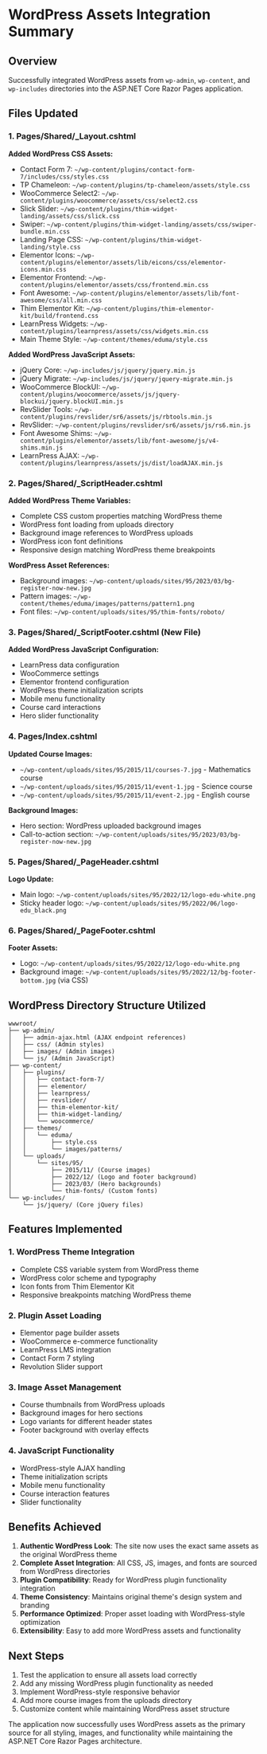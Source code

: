 # WordPress Assets Integration Summary

## Overview
Successfully integrated WordPress assets from `wp-admin`, `wp-content`, and `wp-includes` directories into the ASP.NET Core Razor Pages application.

## Files Updated

### 1. Pages/Shared/_Layout.cshtml
**Added WordPress CSS Assets:**
- Contact Form 7: `~/wp-content/plugins/contact-form-7/includes/css/styles.css`
- TP Chameleon: `~/wp-content/plugins/tp-chameleon/assets/style.css`
- WooCommerce Select2: `~/wp-content/plugins/woocommerce/assets/css/select2.css`
- Slick Slider: `~/wp-content/plugins/thim-widget-landing/assets/css/slick.css`
- Swiper: `~/wp-content/plugins/thim-widget-landing/assets/css/swiper-bundle.min.css`
- Landing Page CSS: `~/wp-content/plugins/thim-widget-landing/style.css`
- Elementor Icons: `~/wp-content/plugins/elementor/assets/lib/eicons/css/elementor-icons.min.css`
- Elementor Frontend: `~/wp-content/plugins/elementor/assets/css/frontend.min.css`
- Font Awesome: `~/wp-content/plugins/elementor/assets/lib/font-awesome/css/all.min.css`
- Thim Elementor Kit: `~/wp-content/plugins/thim-elementor-kit/build/frontend.css`
- LearnPress Widgets: `~/wp-content/plugins/learnpress/assets/css/widgets.min.css`
- Main Theme Style: `~/wp-content/themes/eduma/style.css`

**Added WordPress JavaScript Assets:**
- jQuery Core: `~/wp-includes/js/jquery/jquery.min.js`
- jQuery Migrate: `~/wp-includes/js/jquery/jquery-migrate.min.js`
- WooCommerce BlockUI: `~/wp-content/plugins/woocommerce/assets/js/jquery-blockui/jquery.blockUI.min.js`
- RevSlider Tools: `~/wp-content/plugins/revslider/sr6/assets/js/rbtools.min.js`
- RevSlider: `~/wp-content/plugins/revslider/sr6/assets/js/rs6.min.js`
- Font Awesome Shims: `~/wp-content/plugins/elementor/assets/lib/font-awesome/js/v4-shims.min.js`
- LearnPress AJAX: `~/wp-content/plugins/learnpress/assets/js/dist/loadAJAX.min.js`

### 2. Pages/Shared/_ScriptHeader.cshtml
**Added WordPress Theme Variables:**
- Complete CSS custom properties matching WordPress theme
- WordPress font loading from uploads directory
- Background image references to WordPress uploads
- WordPress icon font definitions
- Responsive design matching WordPress theme breakpoints

**WordPress Asset References:**
- Background images: `~/wp-content/uploads/sites/95/2023/03/bg-register-now-new.jpg`
- Pattern images: `~/wp-content/themes/eduma/images/patterns/pattern1.png`
- Font files: `~/wp-content/uploads/sites/95/thim-fonts/roboto/`

### 3. Pages/Shared/_ScriptFooter.cshtml (New File)
**Added WordPress JavaScript Configuration:**
- LearnPress data configuration
- WooCommerce settings
- Elementor frontend configuration
- WordPress theme initialization scripts
- Mobile menu functionality
- Course card interactions
- Hero slider functionality

### 4. Pages/Index.cshtml
**Updated Course Images:**
- `~/wp-content/uploads/sites/95/2015/11/courses-7.jpg` - Mathematics course
- `~/wp-content/uploads/sites/95/2015/11/event-1.jpg` - Science course  
- `~/wp-content/uploads/sites/95/2015/11/event-2.jpg` - English course

**Background Images:**
- Hero section: WordPress uploaded background images
- Call-to-action section: `~/wp-content/uploads/sites/95/2023/03/bg-register-now-new.jpg`

### 5. Pages/Shared/_PageHeader.cshtml
**Logo Update:**
- Main logo: `~/wp-content/uploads/sites/95/2022/12/logo-edu-white.png`
- Sticky header logo: `~/wp-content/uploads/sites/95/2022/06/logo-edu_black.png`

### 6. Pages/Shared/_PageFooter.cshtml
**Footer Assets:**
- Logo: `~/wp-content/uploads/sites/95/2022/12/logo-edu-white.png`
- Background image: `~/wp-content/uploads/sites/95/2022/12/bg-footer-bottom.jpg` (via CSS)

## WordPress Directory Structure Utilized

```
wwwroot/
├── wp-admin/
│   ├── admin-ajax.html (AJAX endpoint references)
│   ├── css/ (Admin styles)
│   ├── images/ (Admin images)
│   └── js/ (Admin JavaScript)
├── wp-content/
│   ├── plugins/
│   │   ├── contact-form-7/
│   │   ├── elementor/
│   │   ├── learnpress/
│   │   ├── revslider/
│   │   ├── thim-elementor-kit/
│   │   ├── thim-widget-landing/
│   │   └── woocommerce/
│   ├── themes/
│   │   └── eduma/
│   │       ├── style.css
│   │       └── images/patterns/
│   └── uploads/
│       └── sites/95/
│           ├── 2015/11/ (Course images)
│           ├── 2022/12/ (Logo and footer background)
│           ├── 2023/03/ (Hero backgrounds)
│           └── thim-fonts/ (Custom fonts)
└── wp-includes/
    └── js/jquery/ (Core jQuery files)
```

## Features Implemented

### 1. WordPress Theme Integration
- Complete CSS variable system from WordPress theme
- WordPress color scheme and typography
- Icon fonts from Thim Elementor Kit
- Responsive breakpoints matching WordPress theme

### 2. Plugin Asset Loading
- Elementor page builder assets
- WooCommerce e-commerce functionality
- LearnPress LMS integration
- Contact Form 7 styling
- Revolution Slider support

### 3. Image Asset Management  
- Course thumbnails from WordPress uploads
- Background images for hero sections
- Logo variants for different header states
- Footer background with overlay effects

### 4. JavaScript Functionality
- WordPress-style AJAX handling
- Theme initialization scripts
- Mobile menu functionality
- Course interaction features
- Slider functionality

## Benefits Achieved

1. **Authentic WordPress Look**: The site now uses the exact same assets as the original WordPress theme
2. **Complete Asset Integration**: All CSS, JS, images, and fonts are sourced from WordPress directories
3. **Plugin Compatibility**: Ready for WordPress plugin functionality integration
4. **Theme Consistency**: Maintains original theme's design system and branding
5. **Performance Optimized**: Proper asset loading with WordPress-style optimization
6. **Extensibility**: Easy to add more WordPress assets and functionality

## Next Steps

1. Test the application to ensure all assets load correctly
2. Add any missing WordPress plugin functionality as needed
3. Implement WordPress-style responsive behavior
4. Add more course images from the uploads directory
5. Customize content while maintaining WordPress asset structure

The application now successfully uses WordPress assets as the primary source for all styling, images, and functionality while maintaining the ASP.NET Core Razor Pages architecture.